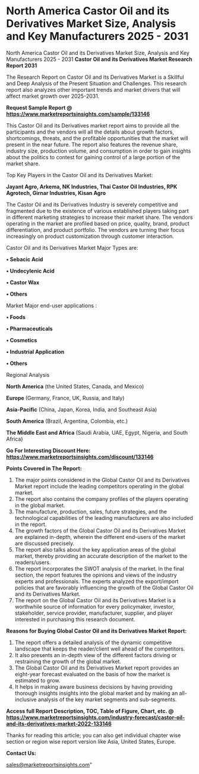 # North America Castor Oil and its Derivatives Market Size, Analysis and Key Manufacturers 2025 - 2031
North America Castor Oil and its Derivatives Market Size, Analysis and Key Manufacturers 2025 - 2031
<strong>Castor Oil and its Derivatives Market Research Report 2031</strong>

The Research Report on Castor Oil and its Derivatives Market is a Skillful and Deep Analysis of the Present Situation and Challenges. This research report also analyzes other important trends and market drivers that will affect market growth over 2025-2031.

<strong>Request Sample Report @ <a href=https://www.marketreportsinsights.com/sample/133146>https://www.marketreportsinsights.com/sample/133146</a></strong>

This Castor Oil and its Derivatives market report aims to provide all the participants and the vendors will all the details about growth factors, shortcomings, threats, and the profitable opportunities that the market will present in the near future. The report also features the revenue share, industry size, production volume, and consumption in order to gain insights about the politics to contest for gaining control of a large portion of the market share.

Top Key Players in the Castor Oil and its Derivatives Market:

<strong>Jayant Agro, Arkema, NK Industries, Thai Castor Oil Industries, RPK Agrotech, Girnar Industries, Kisan Agro</strong>

The Castor Oil and its Derivatives Industry is severely competitive and fragmented due to the existence of various established players taking part in different marketing strategies to increase their market share. The vendors operating in the market are profiled based on price, quality, brand, product differentiation, and product portfolio. The vendors are turning their focus increasingly on product customization through customer interaction.

Castor Oil and its Derivatives Market Major Types are:

<strong>• Sebacic Acid

• Undecylenic Acid

• Castor Wax

• Others</strong>

Market Major end-user applications :

<strong>• Foods

• Pharmaceuticals

• Cosmetics

• Industrial Application

• Others</strong>

Regional Analysis

</u><strong><b>North America</b></strong> (the United States, Canada, and Mexico)

<strong><b>Europe </b></strong>(Germany, France, UK, Russia, and Italy)

<strong><b>Asia-Pacific</b></strong> (China, Japan, Korea, India, and Southeast Asia)

<strong><b>South America</b></strong> (Brazil, Argentina, Colombia, etc.)

<strong><b>The Middle East and Africa</b></strong> (Saudi Arabia, UAE, Egypt, Nigeria, and South Africa)

<strong>Go For Interesting Discount Here: <a href=https://www.marketreportsinsights.com/discount/133146>https://www.marketreportsinsights.com/discount/133146</a></strong>

<strong>Points Covered in The Report:</strong>
<ol>
  <li>The major points considered in the Global Castor Oil and its Derivatives Market report include the leading competitors operating in the global market.</li>
  <li>The report also contains the company profiles of the players operating in the global market.</li>
  <li>The manufacture, production, sales, future strategies, and the technological capabilities of the leading manufacturers are also included in the report.</li>
  <li>The growth factors of the Global Castor Oil and its Derivatives Market are explained in-depth, wherein the different end-users of the market are discussed precisely.</li>
  <li>The report also talks about the key application areas of the global market, thereby providing an accurate description of the market to the readers/users.</li>
  <li>The report incorporates the SWOT analysis of the market. In the final section, the report features the opinions and views of the industry experts and professionals. The experts analyzed the export/import policies that are favorably influencing the growth of the Global Castor Oil and its Derivatives Market.</li>
  <li>The report on the Global Castor Oil and its Derivatives Market is a worthwhile source of information for every policymaker, investor, stakeholder, service provider, manufacturer, supplier, and player interested in purchasing this research document.</li>
</ol>
<strong>Reasons for Buying Global Castor Oil and its Derivatives Market Report:</strong>

<ol>
  <li>The report offers a detailed analysis of the dynamic competitive landscape that keeps the reader/client well ahead of the competitors.</li>
  <li>It also presents an in-depth view of the different factors driving or restraining the growth of the global market.</li>
  <li>The Global Castor Oil and its Derivatives Market report provides an eight-year forecast evaluated on the basis of how the market is estimated to grow.</li>
  <li>It helps in making aware business decisions by having providing thorough insights insights into the global market and by making an all-inclusive analysis of the key market segments and sub-segments.</li>
</ol>
<strong>Access full Report Description, TOC, Table of Figure, Chart, etc. @ <a href=https://www.marketreportsinsights.com/industry-forecast/castor-oil-and-its-derivatives-market-2022-133146>https://www.marketreportsinsights.com/industry-forecast/castor-oil-and-its-derivatives-market-2022-133146</a></strong>


Thanks for reading this article; you can also get individual chapter wise section or region wise report version like Asia, United States, Europe.

<strong>Contact Us:</strong>

sales@marketreportsinsights.com"
